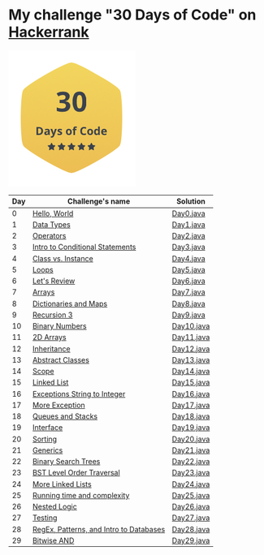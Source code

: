 # My challenge "30 Days of Code" on [Hackerrank](https://www.hackerrank.com/IseeHorizont)

![](label30day.png)

Day | Challenge's name                | Solution
----|---------------------------------|---------
0   | [Hello, World](https://www.hackerrank.com/challenges/30-hello-world/problem)| [Day0.java](https://github.com/IseeHorizont/HackerRank-30-days-of-code/blob/master/src/Day0.java)
1   | [Data Types](https://www.hackerrank.com/challenges/30-data-types/problem)   | [Day1.java]()
2   | [Operators](https://www.hackerrank.com/challenges/30-operators/problem)     | [Day2.java]()
3   | [Intro to Conditional Statements](https://www.hackerrank.com/challenges/30-conditional-statements/problem) | [Day3.java]()
4   | [Class vs. Instance](https://www.hackerrank.com/challenges/30-class-vs-instance/problem)              | [Day4.java]()
5   | [Loops](https://www.hackerrank.com/challenges/30-loops/problem)             | [Day5.java]()
6   | [Let's Review](https://www.hackerrank.com/challenges/30-review-loop/problem)| [Day6.java]()
7   | [Arrays](https://www.hackerrank.com/challenges/30-arrays/problem)           | [Day7.java]()
8   | [Dictionaries and Maps](https://www.hackerrank.com/challenges/30-dictionaries-and-maps/problem)| [Day8.java]()
9   | [Recursion 3](https://www.hackerrank.com/challenges/30-recursion/problem)   | [Day9.java]()
10  | [Binary Numbers](https://www.hackerrank.com/challenges/30-binary-numbers/problem)| [Day10.java]()
11  | [2D Arrays](https://www.hackerrank.com/challenges/30-2d-arrays/problem)     | [Day11.java]()
12  | [Inheritance](https://www.hackerrank.com/challenges/30-inheritance/problem) | [Day12.java]()
13  | [Abstract Classes](https://www.hackerrank.com/challenges/30-abstract-classes/problem) | [Day13.java]()
14  | [Scope](https://www.hackerrank.com/challenges/30-scope/problem)             | [Day14.java]()
15  | [Linked List](https://www.hackerrank.com/challenges/30-linked-list/problem) | [Day15.java]()
16  | [Exceptions String to Integer](https://www.hackerrank.com/challenges/30-exceptions-string-to-integer/problem)| [Day16.java]()
17  | [More Exception](https://www.hackerrank.com/challenges/30-more-exceptions/problem)   | [Day17.java]()
18  | [Queues and Stacks](https://www.hackerrank.com/challenges/30-queues-stacks/problem)  | [Day18.java]()
19  | [Interface](https://www.hackerrank.com/challenges/30-interfaces/problem)    | [Day19.java]()
20  | [Sorting](https://www.hackerrank.com/challenges/30-sorting/problem)         | [Day20.java]()
21  | [Generics](https://www.hackerrank.com/challenges/30-generics/problem)       | [Day21.java]()
22  | [Binary Search Trees](https://www.hackerrank.com/challenges/30-binary-search-trees/problem)| [Day22.java]()
23  | [BST Level Order Traversal](https://www.hackerrank.com/challenges/30-binary-trees/problem) | [Day23.java]()
24  | [More Linked Lists](https://www.hackerrank.com/challenges/30-linked-list-deletion/problem) | [Day24.java](https://github.com/IseeHorizont/HackerRank-30-days-of-code/blob/master/src/Day24.java)
25  | [Running time and complexity](https://www.hackerrank.com/challenges/30-running-time-and-complexity/problem)| [Day25.java](https://github.com/IseeHorizont/HackerRank-30-days-of-code/blob/master/src/Day25.java)
26  | [Nested Logic](https://www.hackerrank.com/challenges/30-nested-logic/problem) | [Day26.java](https://github.com/IseeHorizont/HackerRank-30-days-of-code/blob/master/src/Day26.java)
27  | [Testing](https://www.hackerrank.com/challenges/30-testing/problem)           | [Day27.java](https://github.com/IseeHorizont/HackerRank-30-days-of-code/blob/master/src/Day27.java)
28  | [RegEx, Patterns, and Intro to Databases](https://www.hackerrank.com/challenges/30-regex-patterns/problem)| [Day28.java](https://github.com/IseeHorizont/HackerRank-30-days-of-code/blob/master/src/Day28.java)
29  | [Bitwise AND](https://www.hackerrank.com/challenges/30-bitwise-and/problem)   | [Day29.java](https://github.com/IseeHorizont/HackerRank-30-days-of-code/blob/master/src/Day29.java)
